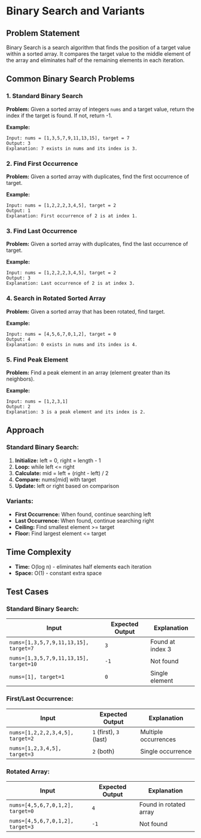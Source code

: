 # Binary Search and Variants

## Problem Statement

Binary Search is a search algorithm that finds the position of a target value within a sorted array. It compares the target value to the middle element of the array and eliminates half of the remaining elements in each iteration.

## Common Binary Search Problems

### 1. Standard Binary Search
**Problem:** Given a sorted array of integers `nums` and a target value, return the index if the target is found. If not, return -1.

**Example:**
```
Input: nums = [1,3,5,7,9,11,13,15], target = 7
Output: 3
Explanation: 7 exists in nums and its index is 3.
```

### 2. Find First Occurrence
**Problem:** Given a sorted array with duplicates, find the first occurrence of target.

**Example:**
```
Input: nums = [1,2,2,2,3,4,5], target = 2
Output: 1
Explanation: First occurrence of 2 is at index 1.
```

### 3. Find Last Occurrence
**Problem:** Given a sorted array with duplicates, find the last occurrence of target.

**Example:**
```
Input: nums = [1,2,2,2,3,4,5], target = 2
Output: 3
Explanation: Last occurrence of 2 is at index 3.
```

### 4. Search in Rotated Sorted Array
**Problem:** Given a sorted array that has been rotated, find target.

**Example:**
```
Input: nums = [4,5,6,7,0,1,2], target = 0
Output: 4
Explanation: 0 exists in nums and its index is 4.
```

### 5. Find Peak Element
**Problem:** Find a peak element in an array (element greater than its neighbors).

**Example:**
```
Input: nums = [1,2,3,1]
Output: 2
Explanation: 3 is a peak element and its index is 2.
```

## Approach

### Standard Binary Search:
1. **Initialize:** left = 0, right = length - 1
2. **Loop:** while left <= right
3. **Calculate:** mid = left + (right - left) / 2
4. **Compare:** nums[mid] with target
5. **Update:** left or right based on comparison

### Variants:
- **First Occurrence:** When found, continue searching left
- **Last Occurrence:** When found, continue searching right
- **Ceiling:** Find smallest element >= target
- **Floor:** Find largest element <= target

## Time Complexity
- **Time:** O(log n) - eliminates half elements each iteration
- **Space:** O(1) - constant extra space

## Test Cases

### Standard Binary Search:
| Input | Expected Output | Explanation |
|-------|----------------|-------------|
| `nums=[1,3,5,7,9,11,13,15], target=7` | `3` | Found at index 3 |
| `nums=[1,3,5,7,9,11,13,15], target=10` | `-1` | Not found |
| `nums=[1], target=1` | `0` | Single element |

### First/Last Occurrence:
| Input | Expected Output | Explanation |
|-------|----------------|-------------|
| `nums=[1,2,2,2,3,4,5], target=2` | `1` (first), `3` (last) | Multiple occurrences |
| `nums=[1,2,3,4,5], target=3` | `2` (both) | Single occurrence |

### Rotated Array:
| Input | Expected Output | Explanation |
|-------|----------------|-------------|
| `nums=[4,5,6,7,0,1,2], target=0` | `4` | Found in rotated array |
| `nums=[4,5,6,7,0,1,2], target=3` | `-1` | Not found | 
